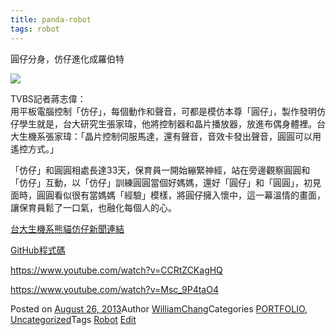 ```yaml
---
title: panda-robot
tags: robot 
---
```


圓仔分身，仿仔進化成羅伯特

![](https://c5.staticflickr.com/6/5335/30260968380_a2df559bfc_b.jpg)

TVBS記者蔣志偉：  
用平板電腦控制「仿仔」，每個動作和聲音，可都是模仿本尊「圓仔」，製作發明仿仔學生就是，台大研究生張家瑋，他將控制器和晶片播放器，放進布偶身體裡。台大生機系張家瑋：「晶片控制伺服馬達，還有聲音，音效卡發出聲音，圓圓可以用遙控方式。」

「仿仔」和圓圓相處長達33天，保育員一開始繃緊神經，站在旁邊觀察圓圓和「仿仔」互動，以「仿仔」訓練圓圓當個好媽媽，還好「圓仔」和「圓圓」，初見面時，圓圓看似很有當媽媽「經驗」模樣，將圓仔擁入懷中，這一幕溫情的畫面，讓保育員鬆了一口氣，也融化每個人的心。

[台大生機系熊貓仿仔新聞連結](http://140.112.94.76/bime/?p=180)

[GitHub程式碼](https://github.com/WillaimChang/PandaRobot)

https://www.youtube.com/watch?v=CCRtZCKagHQ

https://www.youtube.com/watch?v=Msc_9P4taO4

Posted on [August 26, 2013](http://192.168.1.233/2013/08/26/pandarobot/)Author [WilliamChang](http://192.168.1.233/author/williamchang/)Categories [PORTFOLIO](http://192.168.1.233/category/portfolio/), [Uncategorized](http://192.168.1.233/category/uncategorized/)Tags [Robot](http://192.168.1.233/tag/robot/) [Edit](http://192.168.1.233/wp-admin/post.php?post=1170&action=edit)

